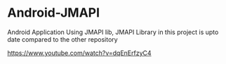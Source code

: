 # Android-JMAPI
Android Application Using JMAPI lib, JMAPI Library in this project is upto date compared to the other repository

https://www.youtube.com/watch?v=dqEnErfzyC4
